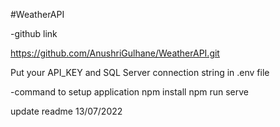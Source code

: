 #WeatherAPI 

-github link

https://github.com/AnushriGulhane/WeatherAPI.git


Put your API_KEY and SQL Server connection string in .env file

-command to setup application
npm install
npm run serve

update readme 13/07/2022
